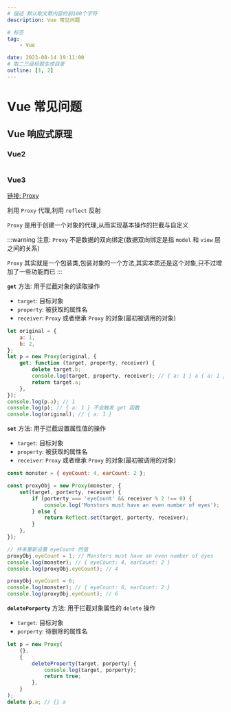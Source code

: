 ```yaml
---
# 描述 默认取文章内容的前100个字符
description: Vue 常见问题

# 标签
tag:
    - Vue

date: 2023-08-14 19:11:00
# 取二三级标题生成目录
outline: [1, 2]
---
```


# Vue 常见问题

## Vue 响应式原理

### Vue2

```js

```

### Vue3

[链接: Proxy](https://developer.mozilla.org/zh-CN/docs/Web/JavaScript/Reference/Global_Objects/Proxy)

利用 `Proxy` 代理,利用 `reflect` 反射

`Proxy` 是用于创建一个对象的代理,从而实现基本操作的拦截与自定义

:::warning
注意: `Proxy` 不是数据的双向绑定(数据双向绑定是指 `model` 和 `view` 层之间的关系)

`Proxy` 其实就是一个包装类,包装对象的一个方法,其实本质还是这个对象,只不过增加了一些功能而已
:::

**`get`** 方法: 用于拦截对象的读取操作

-   `target`: 目标对象
-   `property`: 被获取的属性名
-   `receiver`: `Proxy` 或者继承 `Proxy` 的对象(最初被调用的对象)

```js
let original = {
	a: 1,
	b: 2,
};
let p = new Proxy(original, {
	get: function (target, property, receiver) {
		delete target.b;
		console.log(target, property, receiver); // { a: 1 } a { a: 1 }
		return target.a;
	},
});
console.log(p.a); // 1
console.log(p); // { a: 1 } 不会触发 get 函数
console.log(original); // { a: 1 }
```

**`set`** 方法: 用于拦截设置属性值的操作

-   `target`: 目标对象
-   `property`: 被获取的属性名
-   `receiver`: `Proxy` 或者继承 `Proxy` 的对象(最初被调用的对象)

```js
const monster = { eyeCount: 4, earCount: 2 };

const proxyObj = new Proxy(monster, {
	set(target, porterty, receiver) {
		if (porterty === 'eyeCount' && receiver % 2 !== 0) {
			console.log('Monsters must have an even number of eyes');
		} else {
			return Reflect.set(target, porterty, receiver);
		}
	},
});

// 并未重新设置 eyeCount 的值
proxyObj.eyeCount = 1; // Monsters must have an even number of eyes
console.log(monster); // { eyeCount: 4, earCount: 2 }
console.log(proxyObj.eyeCount); // 4

proxyObj.eyeCount = 6;
console.log(monster); // { eyeCount: 6, earCount: 2 }
console.log(proxyObj.eyeCount); // 6
```

**`deletePorperty`** 方法: 用于拦截对象属性的 `delete` 操作

-   `target`: 目标对象
-   `porperty`: 待删除的属性名

```js
let p = new Proxy(
	{},
	{
		deleteProperty(target, porperty) {
			console.log(target, porperty);
			return true;
		},
	}
);
delete p.a; // {} a
```
